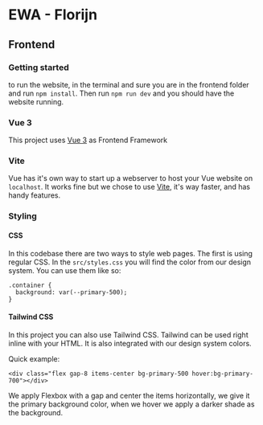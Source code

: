 # EWA - Florijn

## Frontend

### Getting started
to run the website, in the terminal and sure you are in the frontend folder and run `npm install`. Then run `npm run dev` and you should have the website running. 

### Vue 3
This project uses [Vue 3](https://vuejs.org) as Frontend Framework

### Vite
Vue has it's own way to start up a webserver to host your Vue website on `localhost`.
It works fine but we chose to use [Vite](https://vuejs.org), it's way faster, and has handy features.

### Styling

#### CSS
In this codebase there are two ways to style web pages. The first is using regular CSS. In the `src/styles.css` you will find the color from our design system.
You can use them like so: 
```
.container {
  background: var(--primary-500);
}
```
#### Tailwind CSS
In this project you can also use Tailwind CSS. Tailwind can be used right inline with your HTML. It is also integrated with our design system colors.

Quick example:
```
<div class="flex gap-8 items-center bg-primary-500 hover:bg-primary-700"></div>
```
We apply Flexbox with a gap and center the items horizontally, we give it the primary background color, when we hover we apply a darker shade as the background.  


